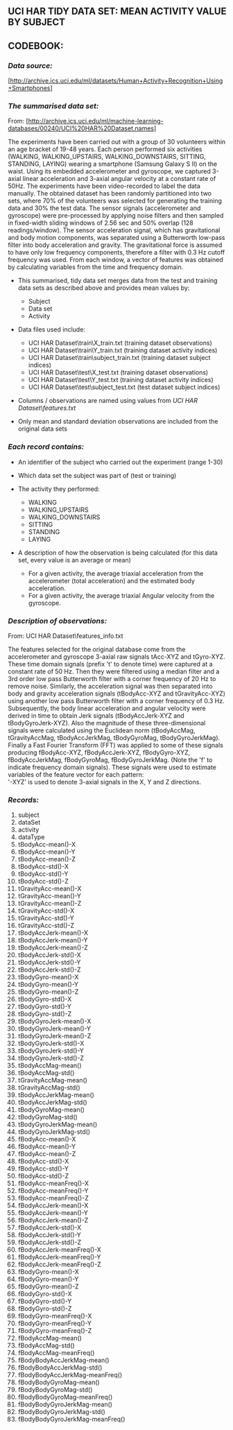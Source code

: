 ## UCI HAR TIDY DATA SET: MEAN ACTIVITY VALUE BY SUBJECT
## CODEBOOK:

### *Data source:*
[http://archive.ics.uci.edu/ml/datasets/Human+Activity+Recognition+Using+Smartphones]

### *The summarised data set:*

From:
[http://archive.ics.uci.edu/ml/machine-learning-databases/00240/UCI%20HAR%20Dataset.names]

The experiments have been carried out with a group of 30 volunteers within an age bracket of 19-48 years. Each person performed six activities (WALKING, WALKING_UPSTAIRS, WALKING_DOWNSTAIRS, SITTING, STANDING, LAYING) wearing a smartphone (Samsung Galaxy S II) on the waist. Using its embedded accelerometer and gyroscope, we captured 3-axial linear acceleration and 3-axial angular velocity at a constant rate of 50Hz. The experiments have been video-recorded to label the data manually. The obtained dataset has been randomly partitioned into two sets, where 70% of the volunteers was selected for generating the training data and 30% the test data. 
The sensor signals (accelerometer and gyroscope) were pre-processed by applying noise filters and then sampled in fixed-width sliding windows of 2.56 sec and 50% overlap (128 readings/window). The sensor acceleration signal, which has gravitational and body motion components, was separated using a Butterworth low-pass filter into body acceleration and gravity. The gravitational force is assumed to have only low frequency components, therefore a filter with 0.3 Hz cutoff frequency was used. From each window, a vector of features was obtained by calculating variables from the time and frequency domain.

* This summarised, tidy data set merges data from the test and training data sets as described above and provides mean values by:
    * Subject
    * Data set
    * Activity

* Data files used include:
    * UCI HAR Dataset\train\X_train.txt (training dataset observations)
    * UCI HAR Dataset\train\Y_train.txt (training dataset activity indices)
    * UCI HAR Dataset\train\subject_train.txt (training dataset subject indices)
    * UCI HAR Dataset\test\X_test.txt (training dataset observations)
    * UCI HAR Dataset\test\Y_test.txt (training dataset activity indices)
    * UCI HAR Dataset\test\subject_test.txt (test dataset subject indices)

* Columns / observations are named using values from *UCI HAR Dataset\features.txt*
* Only mean and standard deviation observations are included from the original data sets

### *Each record contains:*

* An identifier of the subject who carried out the experiment (range 1-30)
* Which data set the subject was part of (test or training)
* The activity they performed:
    * WALKING
    * WALKING_UPSTAIRS
    * WALKING_DOWNSTAIRS
    * SITTING
    * STANDING
    * LAYING

* A description of how the observation is being calculated (for this data set, every value is an average or mean)
    * For a given activity, the average triaxial acceleration from the accelerometer (total acceleration) and the estimated body acceleration.
    * For a given activity, the average triaxial Angular velocity from the gyroscope. 

### *Description of observations:*

From: UCI HAR Dataset\features_info.txt

The features selected for the original database come from the accelerometer and gyroscope 3-axial raw signals tAcc-XYZ and tGyro-XYZ. These time domain signals (prefix 't' to denote time) were captured at a constant rate of 50 Hz. Then they were filtered using a median filter and a 3rd order low pass Butterworth filter with a corner frequency of 20 Hz to remove noise. Similarly, the acceleration signal was then separated into body and gravity acceleration signals (tBodyAcc-XYZ and tGravityAcc-XYZ) using another low pass Butterworth filter with a corner frequency of 0.3 Hz. 
Subsequently, the body linear acceleration and angular velocity were derived in time to obtain Jerk signals (tBodyAccJerk-XYZ and tBodyGyroJerk-XYZ). Also the magnitude of these three-dimensional signals were calculated using the Euclidean norm (tBodyAccMag, tGravityAccMag, tBodyAccJerkMag, tBodyGyroMag, tBodyGyroJerkMag). 
Finally a Fast Fourier Transform (FFT) was applied to some of these signals producing fBodyAcc-XYZ, fBodyAccJerk-XYZ, fBodyGyro-XYZ, fBodyAccJerkMag, fBodyGyroMag, fBodyGyroJerkMag. (Note the 'f' to indicate frequency domain signals). 
These signals were used to estimate variables of the feature vector for each pattern:  
'-XYZ' is used to denote 3-axial signals in the X, Y and Z directions.

### *Records:*

1. subject
2. dataSet
3. activity
4. dataType
5. tBodyAcc-mean()-X
6. tBodyAcc-mean()-Y
7. tBodyAcc-mean()-Z
8. tBodyAcc-std()-X
9. tBodyAcc-std()-Y
10. tBodyAcc-std()-Z
11. tGravityAcc-mean()-X
12. tGravityAcc-mean()-Y
13. tGravityAcc-mean()-Z
14. tGravityAcc-std()-X
15. tGravityAcc-std()-Y
16. tGravityAcc-std()-Z
17. tBodyAccJerk-mean()-X
18. tBodyAccJerk-mean()-Y
19. tBodyAccJerk-mean()-Z
20. tBodyAccJerk-std()-X
21. tBodyAccJerk-std()-Y
22. tBodyAccJerk-std()-Z
23. tBodyGyro-mean()-X
24. tBodyGyro-mean()-Y
25. tBodyGyro-mean()-Z
26. tBodyGyro-std()-X
27. tBodyGyro-std()-Y
28. tBodyGyro-std()-Z
29. tBodyGyroJerk-mean()-X
30. tBodyGyroJerk-mean()-Y
31. tBodyGyroJerk-mean()-Z
32. tBodyGyroJerk-std()-X
33. tBodyGyroJerk-std()-Y
34. tBodyGyroJerk-std()-Z
35. tBodyAccMag-mean()
36. tBodyAccMag-std()
37. tGravityAccMag-mean()
38. tGravityAccMag-std()
39. tBodyAccJerkMag-mean()
40. tBodyAccJerkMag-std()
41. tBodyGyroMag-mean()
42. tBodyGyroMag-std()
43. tBodyGyroJerkMag-mean()
44. tBodyGyroJerkMag-std()
45. fBodyAcc-mean()-X
46. fBodyAcc-mean()-Y
47. fBodyAcc-mean()-Z
48. fBodyAcc-std()-X
49. fBodyAcc-std()-Y
50. fBodyAcc-std()-Z
51. fBodyAcc-meanFreq()-X
52. fBodyAcc-meanFreq()-Y
53. fBodyAcc-meanFreq()-Z
54. fBodyAccJerk-mean()-X
55. fBodyAccJerk-mean()-Y
56. fBodyAccJerk-mean()-Z
57. fBodyAccJerk-std()-X
58. fBodyAccJerk-std()-Y
59. fBodyAccJerk-std()-Z
60. fBodyAccJerk-meanFreq()-X
61. fBodyAccJerk-meanFreq()-Y
62. fBodyAccJerk-meanFreq()-Z
63. fBodyGyro-mean()-X
64. fBodyGyro-mean()-Y
65. fBodyGyro-mean()-Z
66. fBodyGyro-std()-X
67. fBodyGyro-std()-Y
68. fBodyGyro-std()-Z
69. fBodyGyro-meanFreq()-X
70. fBodyGyro-meanFreq()-Y
71. fBodyGyro-meanFreq()-Z
72. fBodyAccMag-mean()
73. fBodyAccMag-std()
74. fBodyAccMag-meanFreq()
75. fBodyBodyAccJerkMag-mean()
76. fBodyBodyAccJerkMag-std()
77. fBodyBodyAccJerkMag-meanFreq()
78. fBodyBodyGyroMag-mean()
79. fBodyBodyGyroMag-std()
80. fBodyBodyGyroMag-meanFreq()
81. fBodyBodyGyroJerkMag-mean()
82. fBodyBodyGyroJerkMag-std()
83. fBodyBodyGyroJerkMag-meanFreq()
